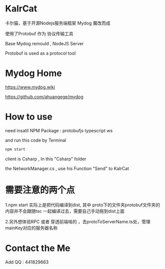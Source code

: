 # KalrCat
卡尔猫，基于开源Nodejs服务端框架 Mydog 魔改而成  

使用了Protobuf 作为 协议传输工具

Base Mydog remould , NodeJS Server 

Protobuf is used as a protocol tool

# Mydog Home
https://www.mydog.wiki

https://github.com/ahuangege/mydog

# How to use

need insatll NPM Package : protobufjs  typescript  ws

and run this code  by Terminal
```bash
npm start
```

client is Csharp , In this "Csharp" folder

the  NetworkManager.cs , use his Function  "Send"  to  KalrCat   

# 需要注意的两个点
1.npm start 实际上是把代码编译到dist, 其中 proto下的文件夹protobuf文件夹的内容并不会跟随tsc 一起编译过去，需要自己手动拖到dist上面

2.另外想体验RPC 或者 穿透前端啥的 ，去protoToServerName.ts处，管理mainKey对应的服务器名称


# Contact the Me
Add QQ : 441829663
